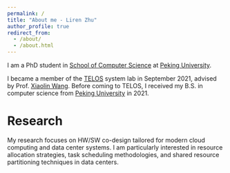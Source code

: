 ```yaml
---
permalink: /
title: "About me - Liren Zhu"
author_profile: true
redirect_from: 
  - /about/
  - /about.html
---
```


I am a PhD student in [School of Computer Science](https://cs.pku.edu.cn/English/Home.htm) at [Peking University](https://english.pku.edu.cn/).

I became a member of the [TELOS](https://telos-syslab.github.io/) system lab in September 2021, advised by Prof. [Xiaolin Wang](https://cs.pku.edu.cn/info/1083/1703.htm). Before coming to TELOS, I received my B.S. in computer science from [Peking University](https://www.pku.edu.cn/) in 2021.

Research
======
My research focuses on HW/SW co-design tailored for modern cloud computing and data center systems. I am particularly interested in resource allocation strategies, task scheduling methodologies, and shared resource partitioning techniques in data centers.
